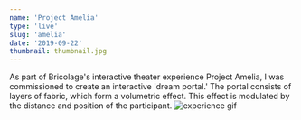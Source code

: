 ```yaml
---
name: 'Project Amelia'
type: 'live'
slug: 'amelia'
date: '2019-09-22'
thumbnail: thumbnail.jpg
---
```

As part of Bricolage's interactive theater experience Project Amelia, I was commissioned to create an interactive 'dream portal.' The portal consists of layers of fabric, which form a volumetric effect. This effect is modulated by the distance and position of the participant.
![experience gif](amelia.gif)
